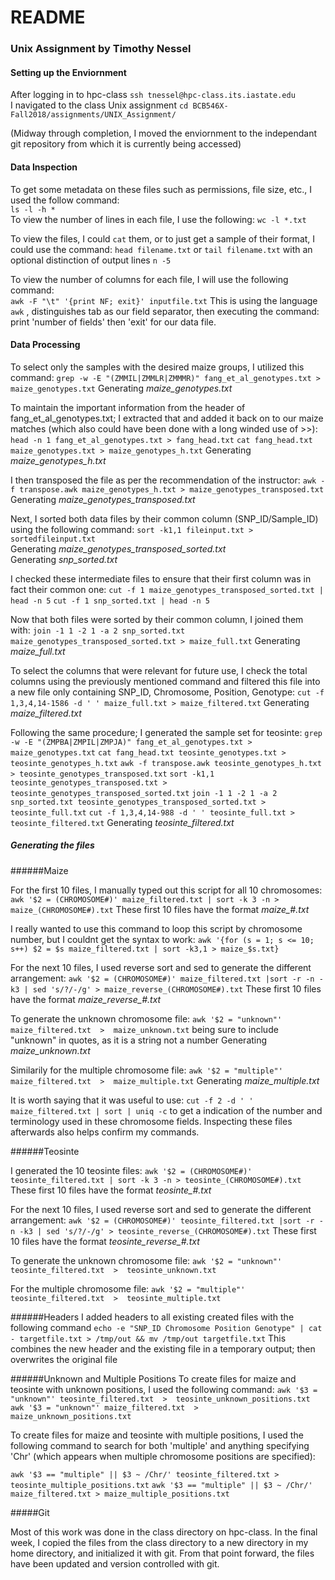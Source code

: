 # README

### Unix Assignment by Timothy Nessel

#### Setting up the Enviornment 

After logging in to hpc-class `ssh tnessel@hpc-class.its.iastate.edu`  
I navigated to the class Unix assignment
`cd BCB546X-Fall2018/assignments/UNIX_Assignment/`

(Midway through completion, I moved the enviornment to the independant git repository from which it is currently being accessed)

#### Data Inspection

To get some metadata on these files such as permissions, file size, etc., I used the follow command:  
`ls -l -h *`  
To view the number of lines in each file, I use the following:
`wc -l *.txt`

To view the files, I could `cat` them, or to just get a sample of their format, I could use the command:
`head filename.txt` or `tail filename.txt` with an optional distinction of output lines `n -5`

To view the number of columns for each file, I will use the following command:  
`awk -F "\t" '{print NF; exit}' inputfile.txt`
This is using the language `awk` , distinguishes tab as our field separator, then executing the command: print 'number of fields' then 'exit' for our data file.

#### Data Processing


To select only the samples with the desired maize groups, I utilized this command:
`grep -w -E "(ZMMIL|ZMMLR|ZMMMR)" fang_et_al_genotypes.txt > maize_genotypes.txt`
Generating _maize\_genotypes.txt_

To maintain the important information from the header of fang_et_al_genotypes.txt; I extracted that and added it back on to our maize matches (which also could have been done with a long winded use of >>):
`head -n 1 fang_et_al_genotypes.txt > fang_head.txt`
`cat fang_head.txt maize_genotypes.txt > maize_genotypes_h.txt`
Generating _maize\_genotypes\_h.txt_

I then transposed the file as per the recommendation of the instructor:
`awk -f transpose.awk maize_genotypes_h.txt > maize_genotypes_transposed.txt`
Generating _maize\_genotypes\_transposed.txt_

Next, I sorted both data files by their common column (SNP\_ID/Sample\_ID) using the following command:
`sort -k1,1 fileinput.txt > sortedfileinput.txt`  
Generating _maize\_genotypes\_transposed\_sorted.txt_  
Generating _snp\_sorted.txt_ 

I checked these intermediate files to ensure that their first column was in fact their common one:
`cut -f 1 maize_genotypes_transposed_sorted.txt | head -n 5`
`cut -f 1 snp_sorted.txt | head -n 5`

Now that both files were sorted by their common column, I joined them with: 
`join -1 1 -2 1 -a 2 snp_sorted.txt maize_genotypes_transposed_sorted.txt > maize_full.txt`
Generating _maize\_full.txt_

To select the columns that were relevant for future use, I check the total columns using the previously mentioned command and filtered this file into a new file only containing SNP_ID, Chromosome, Position, Genotype:
`cut -f 1,3,4,14-1586 -d ' ' maize_full.txt > maize_filtered.txt`
Generating _maize\_filtered.txt_

Following the same procedure; I generated the sample set for teosinte:
`grep -w -E "(ZMPBA|ZMPIL|ZMPJA)" fang_et_al_genotypes.txt > maize_genotypes.txt`
`cat fang_head.txt teosinte_genotypes.txt > teosinte_genotypes_h.txt`
`awk -f transpose.awk teosinte_genotypes_h.txt > teosinte_genotypes_transposed.txt`
`sort -k1,1 teosinte_genotypes_transposed.txt > teosinte_genotypes_transposed_sorted.txt`
`join -1 1 -2 1 -a 2 snp_sorted.txt teosinte_genotypes_transposed_sorted.txt > teosinte_full.txt`
`cut -f 1,3,4,14-988 -d ' ' teosinte_full.txt > teosinte_filtered.txt`
Generating _teosinte\_filtered.txt_


##### Generating the files

######Maize

For the first 10 files, I manually typed out this script for all 10 chromosomes:
`awk '$2 = (CHROMOSOME#)' maize_filtered.txt | sort -k 3 -n > maize_(CHROMOSOME#).txt`
These first 10 files have the format _maize\_#.txt_

I really wanted to use this command to loop this script by chromosome number, but I couldnt get the syntax to work:
`awk '{for (s = 1; s <= 10; s++) $2 = $s maize_filtered.txt | sort -k3,1 > maize_$s.txt}`

For the next 10 files, I used reverse sort and sed to generate the different arrangement:
`awk '$2 = (CHROMOSOME#)' maize_filtered.txt |sort -r -n -k3 | sed 's/?/-/g' > maize_reverse_(CHROMOSOME#).txt`
These first 10 files have the format _maize\_reverse\_#.txt_

To generate the unknown chromosome file:
`awk '$2 = "unknown"' maize_filtered.txt  >  maize_unknown.txt`
being sure to include "unknown" in quotes, as it is a string not a number
Generating _maize\_unknown.txt_

Similarily for the multiple chromosome file:
`awk '$2 = "multiple"' maize_filtered.txt  >  maize_multiple.txt`
Generating _maize\_multiple.txt_

It is worth saying that it was useful to use:
`cut -f 2 -d ' ' maize_filtered.txt | sort | uniq -c`
to get a indication of the number and terminology used in these chromosome fields. Inspecting these files afterwards also helps confirm my commands. 

######Teosinte

I generated the 10 teosinte files:
`awk '$2 = (CHROMOSOME#)' teosinte_filtered.txt | sort -k 3 -n > teosinte_(CHROMOSOME#).txt`
These first 10 files have the format _teosinte\_#.txt_

For the next 10 files, I used reverse sort and sed to generate the different arrangement:
`awk '$2 = (CHROMOSOME#)' teosinte_filtered.txt |sort -r -n -k3 | sed 's/?/-/g' > teosinte_reverse_(CHROMOSOME#).txt`
These first 10 files have the format _teosinte\_reverse\_#.txt_

To generate the unknown chromosome file:
`awk '$2 = "unknown"' teosinte_filtered.txt  >  teosinte_unknown.txt`

For the multiple chromosome file:
`awk '$2 = "multiple"' teosinte_filtered.txt  >  teosinte_multiple.txt`

######Headers
I added headers to all existing created files with the following command
`echo -e "SNP_ID Chromosome Position Genotype" | cat - targetfile.txt > /tmp/out && mv /tmp/out targetfile.txt`
This combines the new header and the existing file in a temporary output; then overwrites the original file

######Unknown and Multiple Positions
To create files for maize and teosinte with unknown positions, I used the following command:
`awk '$3 = "unknown"' teosinte_filtered.txt  >  teosinte_unknown_positions.txt`
`awk '$3 = "unknown"' maize_filtered.txt  >  maize_unknown_positions.txt`

To create files for maize and teosinte with multiple positions, I used the following command to search for both 'multiple' and anything specifying 'Chr' (which appears when multiple chromosome positions are specified):

`awk '$3 == "multiple" || $3 ~ /Chr/' teosinte_filtered.txt > teosinte_multiple_positions.txt`
`awk '$3 == "multiple" || $3 ~ /Chr/' maize_filtered.txt > maize_multiple_positions.txt`

#####Git

Most of this work was done in the class directory on hpc-class. In the final week, I copied the files from the class directory to a new directory in my home directory, and initialized it with git. From that point forward, the files have been updated and version controlled with git. 